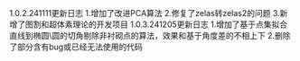 1.0.2.241111更新日志
    1.增加了改进PCA算法
    2.修复了zelas转zelas2的问题
    3.新增了图割和超体素理论的开发项目
1.0.3.241205更新日志
    1.增加了基于点集拟合直线到椭圆\圆的切角剔除非衬砌点的算法，效果和基于角度差的不相上下
    2.删除了部分含有bug或已经无法使用的代码
